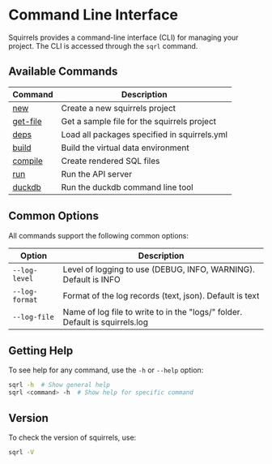 # Command Line Interface

Squirrels provides a command-line interface (CLI) for managing your project. The CLI is accessed through the `sqrl` command.

## Available Commands

| Command | Description |
|---------|-------------|
| [new](./cli/new) | Create a new squirrels project |
| [get-file](./cli/get-file) | Get a sample file for the squirrels project |
| [deps](./cli/deps) | Load all packages specified in squirrels.yml |
| [build](./cli/build) | Build the virtual data environment |
| [compile](./cli/compile) | Create rendered SQL files |
| [run](./cli/run) | Run the API server |
| [duckdb](./cli/duckdb) | Run the duckdb command line tool |

## Common Options

All commands support the following common options:

| Option | Description |
|--------|-------------|
| `--log-level` | Level of logging to use (DEBUG, INFO, WARNING). Default is INFO |
| `--log-format` | Format of the log records (text, json). Default is text |
| `--log-file` | Name of log file to write to in the "logs/" folder. Default is squirrels.log |

## Getting Help

To see help for any command, use the `-h` or `--help` option:

```bash
sqrl -h  # Show general help
sqrl <command> -h  # Show help for specific command
```

## Version

To check the version of squirrels, use:

```bash
sqrl -V
``` 